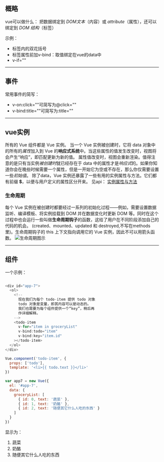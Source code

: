 ## 概略

vue可以做什么：
把数据绑定到 *DOM文本*（内容）或 *attribute*（属性），还可以绑定到 *DOM 结构*（标签）

示例：

* 标签内的双花括号
* 标签属性前加v-bind：取值绑定在vue的data中
* v-if=""

---

## 事件

常用事件的简写：

* v-on:click=""可简写为@click=""
* v-bind:title=""可简写为:title=""

---

## vue实例

所有的 Vue 组件都是 Vue 实例。
当一个 Vue 实例被创建时，它将 data 对象中的所有的*属性*加入到 Vue 的**响应式系统**中。当这些属性的值发生改变时，视图将会产生“响应”，即匹配更新为新的值。
属性值改变时，视图会重新渲染。值得注意的是只有当实例*被创建时*就已经存在于 data 中的属性才是*响应式*的。如果你知道你会在晚些时候需要一个属性，但是一开始它为空或不存在，那么你仅需要设置一些*初始值*。
除了data，Vue 实例还暴露了一些有用的实例属性与方法。它们都有前缀 **$**，以便与用户定义的属性区分开来。
见api：
[实例属性与方法](https://cn.vuejs.org/v2/api/#%E5%AE%9E%E4%BE%8B%E5%B1%9E%E6%80%A7)

### 生命周期

每个 Vue 实例在被创建时都要经过一系列的初始化过程——例如，需要设置数据监听、编译模板、将实例挂载到 DOM 并在数据变化时更新 DOM 等。同时在这个过程中也会运行一些叫做**生命周期钩子**的函数，这给了用户在不同阶段添加自己的代码的机会。 (created、mounted、updated 和 destroyed,不写在methods里)。生命周期钩子的 this 上下文指向调用它的 Vue 实例，因此不可以用箭头函数。
![生命周期图示](https://cn.vuejs.org/images/lifecycle.png)

---

## 组件

一个示例：

``` javaScript

<div id="app-7">
  <ol>
    <!--
      现在我们为每个 todo-item 提供 todo 对象
      todo 对象是变量，即其内容可以是动态的。
      我们也需要为每个组件提供一个“key”，稍后再
      作详细解释。
    -->
    <todo-item
      v-for="item in groceryList"
      v-bind:todo="item"
      v-bind:key="item.id"
    ></todo-item>
  </ol>
</div>

Vue.component('todo-item', {
  props: ['todo'],
  template: '<li>{{ todo.text }}</li>'
})

var app7 = new Vue({
  el: '#app-7',
  data: {
    groceryList: [
      { id: 0, text: '蔬菜' },
      { id: 1, text: '奶酪' },
      { id: 2, text: '随便其它什么人吃的东西' }
    ]
  }
})
```

显示为：

1. 蔬菜
1. 奶酪
1. 随便其它什么人吃的东西
